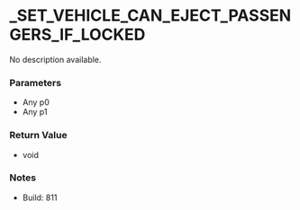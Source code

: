# _SET_VEHICLE_CAN_EJECT_PASSENGERS_IF_LOCKED

No description available.

### Parameters
* Any p0
* Any p1

### Return Value
* void

### Notes
* Build: 811

